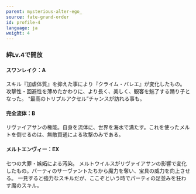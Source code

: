 ```yaml
---
parent: mysterious-alter-ego_
source: fate-grand-order
id: profile-4
language: ja
weight: 4
---
```


### 絆Lv.4で開放

#### スワンレイク：A

スキル『加虐体質』を抑えた事により『クライム・バレエ』が変化したもの。
攻撃性・回避性を薄めたかわりに、より長く、美しく、観客を魅了する踊り子となった。
“最高のトリプルアクセル”チャンスが訪れる事も。

#### 完全流体：B

リヴァイアサンの権能。自身を流体に、世界を海水で満たす。これを使ったメルトを倒せるのは、無敵貫通による攻撃のみである。

#### メルトエンヴィー：EX

七つの大罪・嫉妬による汚染。
メルトウイルスがリヴァイアサンの影響で変化したもの。パーティのサーヴァントたちから魔力を奪い、宝具の威力を向上させる。
一見すると強力なスキルだが、ここぞという時でパーティの足並みを狂わす魔のスキル。
